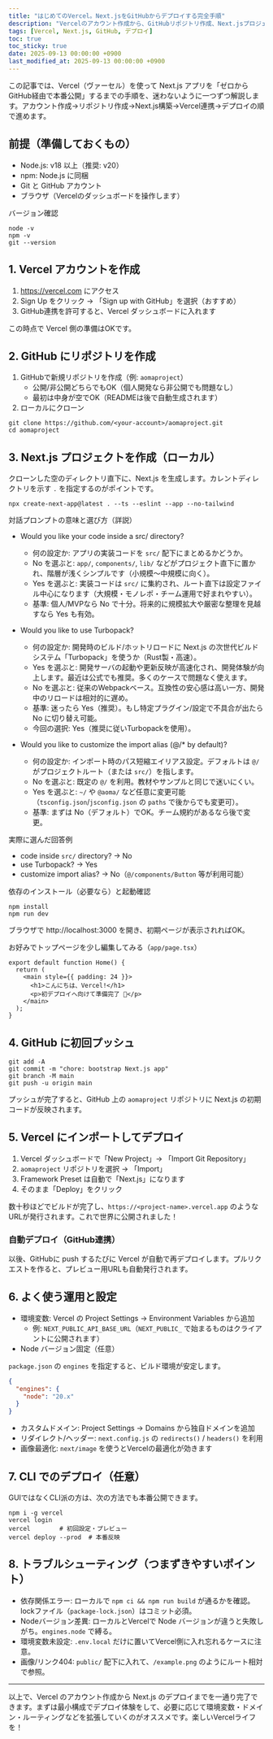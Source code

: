 ```yaml
---
title: "はじめてのVercel。Next.jsをGitHubからデプロイする完全手順"
description: "Vercelのアカウント作成から、GitHubリポジトリ作成、Next.jsプロジェクトの作成、Vercelとの連携、公開までをステップ順にまとめました。初めてでもこれをなぞればデプロイできます。"
tags: [Vercel, Next.js, GitHub, デプロイ]
toc: true
toc_sticky: true
date: 2025-09-13 00:00:00 +0900
last_modified_at: 2025-09-13 00:00:00 +0900
---
```


この記事では、Vercel（ヴァーセル）を使って Next.js アプリを「ゼロからGitHub経由で本番公開」するまでの手順を、迷わないように一つずつ解説します。アカウント作成→リポジトリ作成→Next.js構築→Vercel連携→デプロイの順で進めます。

## 前提（準備しておくもの）

- Node.js: v18 以上（推奨: v20）
- npm: Node.js に同梱
- Git と GitHub アカウント
- ブラウザ（Vercelのダッシュボードを操作します）

バージョン確認

```
node -v
npm -v
git --version
```

## 1. Vercel アカウントを作成

1) https://vercel.com にアクセス
2) Sign Up をクリック → 「Sign up with GitHub」を選択（おすすめ）
3) GitHub連携を許可すると、Vercel ダッシュボードに入れます

この時点で Vercel 側の準備はOKです。

## 2. GitHub にリポジトリを作成

1) GitHubで新規リポジトリを作成（例: `aomaproject`）
   - 公開/非公開どちらでもOK（個人開発なら非公開でも問題なし）
   - 最初は中身が空でOK（READMEは後で自動生成されます）
2) ローカルにクローン

```
git clone https://github.com/<your-account>/aomaproject.git
cd aomaproject
```

## 3. Next.js プロジェクトを作成（ローカル）

クローンした空のディレクトリ直下に、Next.js を生成します。カレントディレクトリを示す `.` を指定するのがポイントです。

```
npx create-next-app@latest . --ts --eslint --app --no-tailwind
```

対話プロンプトの意味と選び方（詳説）

- Would you like your code inside a src/ directory?
  - 何の設定か: アプリの実装コードを `src/` 配下にまとめるかどうか。
  - No を選ぶと: `app/`, `components/`, `lib/` などがプロジェクト直下に置かれ、階層が浅くシンプルです（小規模〜中規模に向く）。
  - Yes を選ぶと: 実装コードは `src/` に集約され、ルート直下は設定ファイル中心になります（大規模・モノレポ・チーム運用で好まれやすい）。
  - 基準: 個人/MVPなら No で十分。将来的に規模拡大や厳密な整理を見越すなら Yes も有効。

- Would you like to use Turbopack?
  - 何の設定か: 開発時のビルド/ホットリロードに Next.js の次世代ビルドシステム「Turbopack」を使うか（Rust製・高速）。
  - Yes を選ぶと: 開発サーバの起動や更新反映が高速化され、開発体験が向上します。最近は公式でも推奨。多くのケースで問題なく使えます。
  - No を選ぶと: 従来のWebpackベース。互換性の安心感は高い一方、開発中のリロードは相対的に遅め。
  - 基準: 迷ったら Yes（推奨）。もし特定プラグイン/設定で不具合が出たら No に切り替え可能。
  - 今回の選択: Yes（推奨に従いTurbopackを使用）。

- Would you like to customize the import alias (@/* by default)?
  - 何の設定か: インポート時のパス短縮エイリアス設定。デフォルトは `@/` がプロジェクトルート（または `src/`）を指します。
  - No を選ぶと: 既定の `@/` を利用。教材やサンプルと同じで迷いにくい。
  - Yes を選ぶと: `~/` や `@aoma/` など任意に変更可能（`tsconfig.json`/`jsconfig.json` の `paths` で後からでも変更可）。
  - 基準: まずは No（デフォルト）でOK。チーム規約があるなら後で変更。

実際に選んだ回答例

- code inside `src/` directory? → No
- use Turbopack? → Yes
- customize import alias? → No（`@/components/Button` 等が利用可能）

依存のインストール（必要なら）と起動確認

```
npm install
npm run dev
```

ブラウザで http://localhost:3000 を開き、初期ページが表示されればOK。

お好みでトップページを少し編集してみる（`app/page.tsx`）

```tsx
export default function Home() {
  return (
    <main style={{ padding: 24 }}>
      <h1>こんにちは、Vercel!</h1>
      <p>初デプロイへ向けて準備完了 🎉</p>
    </main>
  );
}
```

## 4. GitHub に初回プッシュ

```
git add -A
git commit -m "chore: bootstrap Next.js app"
git branch -M main
git push -u origin main
```

プッシュが完了すると、GitHub 上の `aomaproject` リポジトリに Next.js の初期コードが反映されます。

## 5. Vercel にインポートしてデプロイ

1) Vercel ダッシュボードで「New Project」→ 「Import Git Repository」
2) `aomaproject` リポジトリを選択 → 「Import」
3) Framework Preset は自動で「Next.js」になります
4) そのまま「Deploy」をクリック

数十秒ほどでビルドが完了し、`https://<project-name>.vercel.app` のようなURLが発行されます。これで世界に公開されました！

### 自動デプロイ（GitHub連携）

以後、GitHubに push するたびに Vercel が自動で再デプロイします。プルリクエストを作ると、プレビュー用URLも自動発行されます。

## 6. よく使う運用と設定

- 環境変数: Vercel の Project Settings → Environment Variables から追加
  - 例: `NEXT_PUBLIC_API_BASE_URL`（`NEXT_PUBLIC_` で始まるものはクライアントに公開されます）
- Node バージョン固定（任意）

`package.json` の `engines` を指定すると、ビルド環境が安定します。

```json
{
  "engines": {
    "node": "20.x"
  }
}
```

- カスタムドメイン: Project Settings → Domains から独自ドメインを追加
- リダイレクト/ヘッダー: `next.config.js` の `redirects()` / `headers()` を利用
- 画像最適化: `next/image` を使うとVercelの最適化が効きます

## 7. CLI でのデプロイ（任意）

GUIではなくCLI派の方は、次の方法でも本番公開できます。

```
npm i -g vercel
vercel login
vercel        # 初回設定・プレビュー
vercel deploy --prod  # 本番反映
```

## 8. トラブルシューティング（つまずきやすいポイント）

- 依存関係エラー: ローカルで `npm ci && npm run build` が通るかを確認。lockファイル（`package-lock.json`）はコミット必須。
- Nodeバージョン差異: ローカルとVercelで Node バージョンが違うと失敗しがち。`engines.node` で縛る。
- 環境変数未設定: `.env.local` だけに置いてVercel側に入れ忘れるケースに注意。
- 画像/リンク404: `public/` 配下に入れて、`/example.png` のようにルート相対で参照。

---

以上で、Vercel のアカウント作成から Next.js のデプロイまでを一通り完了できます。まずは最小構成でデプロイ体験をして、必要に応じて環境変数・ドメイン・ルーティングなどを拡張していくのがオススメです。楽しいVercelライフを！
